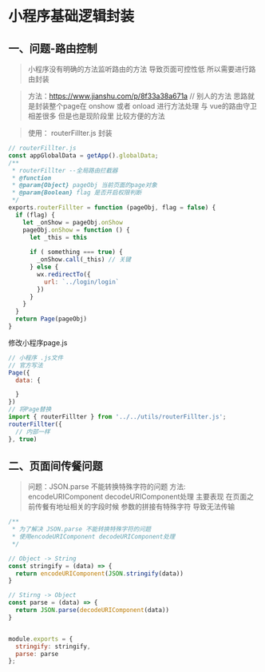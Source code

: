 # 小程序基础逻辑封装

## 一、问题-路由控制

> 小程序没有明确的方法监听路由的方法 导致页面可控性低 所以需要进行路由封装

> 方法：https://www.jianshu.com/p/8f33a38a671a // 别人的方法
> 思路就是封装整个page在 onshow 或者 onload 进行方法处理 与 vue的路由守卫相差很多 但是也是现阶段里 比较方便的方法

> 使用：
routerFillter.js 封装
```js
// routerFillter.js
const appGlobalData = getApp().globalData;
/**
 * routerFillter --全局路由拦截器
 * @function
 * @param{Object} pageObj 当前页面的page对象
 * @param{Boolean} flag 是否开启权限判断
 */
exports.routerFillter = function (pageObj, flag = false) {
  if (flag) {
    let _onShow = pageObj.onShow
    pageObj.onShow = function () {
      let _this = this
        
      if ( something === true) {
        _onShow.call(_this) // 关键
      } else {
        wx.redirectTo({
          url: `../login/login`
        })
      }
    }
  }
  return Page(pageObj)
}
```
修改小程序page.js
```js
// 小程序 .js文件
// 官方写法
Page({
  data: {

  }
})
// 将Page替换
import { routerFillter } from '../../utils/routerFillter.js';
routerFillter({
  // 内部一样
}, true)
```

## 二、页面间传餐问题

> 问题：JSON.parse 不能转换特殊字符的问题
> 方法: encodeURIComponent decodeURIComponent处理
> 主要表现 在页面之前传餐有地址相关的字段时候 参数的拼接有特殊字符 导致无法传输

```js
/**
 * 为了解决 JSON.parse 不能转换特殊字符的问题
 * 使用encodeURIComponent decodeURIComponent处理
 */

// Object -> String
const stringify = (data) => {
  return encodeURIComponent(JSON.stringify(data))
}

// Stirng -> Object
const parse = (data) => {
  return JSON.parse(decodeURIComponent(data))
}


module.exports = {
  stringify: stringify,
  parse: parse
};
```


